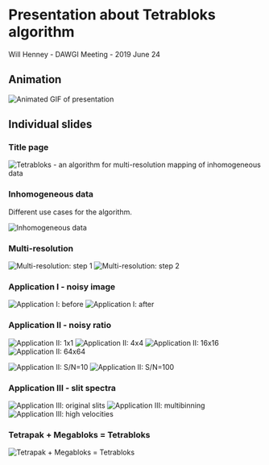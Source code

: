 # Presentation about Tetrabloks algorithm

Will Henney - DAWGI Meeting - 2019 June 24

## Animation ##

![Animated GIF of presentation](presentation/dawgi-tetrabloks-presentation.gif)

## Individual slides ##

### Title page ###

![Tetrabloks - an algorithm for multi-resolution mapping of inhomogeneous data](slides/tb.001.jpeg)

### Inhomogeneous data ###

Different use cases for the algorithm. 

![Inhomogeneous data](slides/tb.002.jpeg "Inhomogeneous data")

### Multi-resolution ###

![Multi-resolution: step 1](slides/tb.003.jpeg "Multi-resolution: step 1")
![Multi-resolution: step 2](slides/tb.004.jpeg "Multi-resolution: step 2")

### Application I - noisy image ###

![Application I: before](slides/tb.005.jpeg "Application I: before")
![Application I: after](slides/tb.006.jpeg "Application I: after")

### Application II - noisy ratio ###

![Application II: 1x1](slides/tb.007.jpeg "Application II: 1x1")
![Application II: 4x4](slides/tb.008.jpeg "Application II: 4x4")
![Application II: 16x16](slides/tb.009.jpeg "Application II: 16x16")
![Application II: 64x64](slides/tb.010.jpeg "Application II: 64x64")

![Application II: S/N=10](slides/tb.011.jpeg "Application II: S/N=10")
![Application II: S/N=100](slides/tb.012.jpeg "Application II: S/N=100")

### Application III - slit spectra ###

![Application III: original slits](slides/tb.013.jpeg "Application III: original slits")
![Application III: multibinning](slides/tb.014.jpeg "Application III: multibinning")
![Application III: high velocities](slides/tb.015.jpeg "Application III: high velocities")

### Tetrapak + Megabloks = Tetrabloks ###

![Tetrapak + Megabloks = Tetrabloks](slides/tb.016.jpeg "Tetrapak + Megabloks = Tetrabloks")

